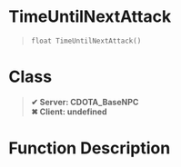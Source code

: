 # TimeUntilNextAttack
> `float TimeUntilNextAttack()`
# Class
> __✔ Server: CDOTA_BaseNPC__  
> __✖ Client: undefined__  
# Function Description

